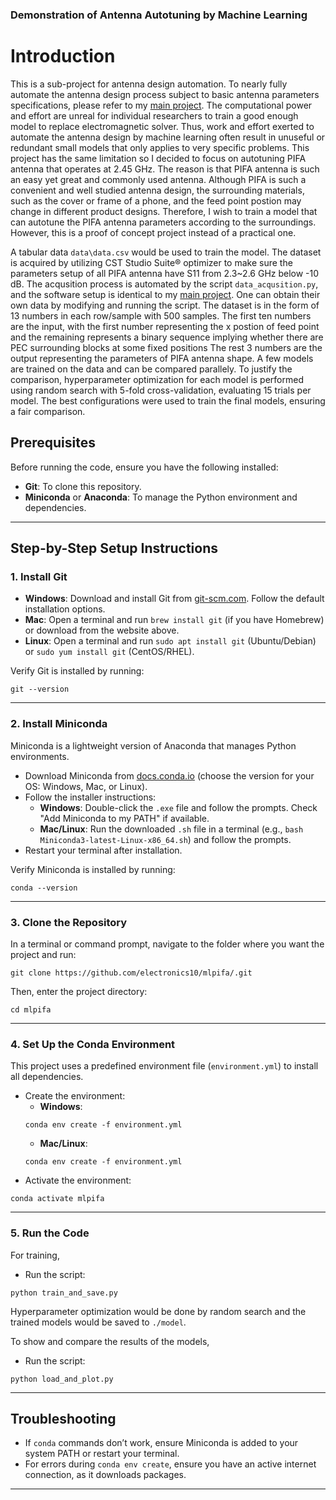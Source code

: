 ### Demonstration of Antenna Autotuning by Machine Learning

# Introduction
This is a sub-project for antenna design automation. To nearly fully automate the antenna design process subject to basic antenna parameters specifications, please refer to my [main project](https://github.com/electronics10/Topology_Optimization). The computational power and effort are unreal for individual researchers to train a good enough model to replace electromagnetic solver. Thus, work and effort exerted to automate the antenna design by machine learning often result in unuseful or redundant small models that only applies to very specific problems. This project has the same limitation so I decided to focus on autotuning PIFA antenna that operates at 2.45 GHz. The reason is that PIFA antenna is such an easy yet great and commonly used antenna. Although PIFA is such a convenient and well studied antenna design, the surrounding materials, such as the cover or frame of a phone, and the feed point postion may change in different product designs. Therefore, I wish to train a model that can autotune the PIFA antenna parameters according to the surroundings. However, this is a proof of concept project instead of a practical one. 

A tabular data `data\data.csv` would be used to train the model. The dataset is acquired by utilizing CST Studio Suite® optimizer to make sure the parameters setup of all PIFA antenna have S11 from 2.3~2.6 GHz below -10 dB. The acqusition process is automated by the script `data_acqusition.py`, and the software setup is identical to my [main project](https://github.com/electronics10/Topology_Optimization). One can obtain their own data by modifying and running the script. The dataset is in the form of 13 numbers in each row/sample with 500 samples. The first ten numbers are the input, with the first number representing the x postion of feed point and the remaining represents a binary sequence implying whether there are PEC surrounding blocks at some fixed positions The rest 3 numbers are the output representing the parameters of PIFA antenna shape. A few models are trained on the data and can be compared parallely. To justify the comparison, hyperparameter optimization for each model is performed using random search with 5-fold cross-validation, evaluating 15 trials per model. The best configurations were used to train the final models, ensuring a fair comparison.

## Prerequisites
Before running the code, ensure you have the following installed:
- **Git**: To clone this repository.
- **Miniconda** or **Anaconda**: To manage the Python environment and dependencies.

---

## Step-by-Step Setup Instructions

### 1. Install Git
- **Windows**: Download and install Git from [git-scm.com](https://git-scm.com/downloads). Follow the default installation options.
- **Mac**: Open a terminal and run `brew install git` (if you have Homebrew) or download from the website above.
- **Linux**: Open a terminal and run `sudo apt install git` (Ubuntu/Debian) or `sudo yum install git` (CentOS/RHEL).

Verify Git is installed by running:
```
git --version
```

---

### 2. Install Miniconda
Miniconda is a lightweight version of Anaconda that manages Python environments.
- Download Miniconda from [docs.conda.io](https://docs.conda.io/en/latest/miniconda.html) (choose the version for your OS: Windows, Mac, or Linux).
- Follow the installer instructions:
  - **Windows**: Double-click the `.exe` file and follow the prompts. Check "Add Miniconda to my PATH" if available.
  - **Mac/Linux**: Run the downloaded `.sh` file in a terminal (e.g., `bash Miniconda3-latest-Linux-x86_64.sh`) and follow the prompts.
- Restart your terminal after installation.

Verify Miniconda is installed by running:
```
conda --version
```

---

### 3. Clone the Repository
In a terminal or command prompt, navigate to the folder where you want the project and run:
```
git clone https://github.com/electronics10/mlpifa/.git
```
Then, enter the project directory:
```
cd mlpifa
```

---

### 4. Set Up the Conda Environment
This project uses a predefined environment file (`environment.yml`) to install all dependencies.

- Create the environment:
  - **Windows**:
  ```
  conda env create -f environment.yml
  ```
  - **Mac/Linux**:
  ```
  conda env create -f environment.yml
  ```
- Activate the environment:
```
conda activate mlpifa
```

---

### 5. Run the Code
For training,
- Run the script:
```
python train_and_save.py
```
Hyperparameter optimization would be done by random search and the trained models would be saved to `./model`.

To show and compare the results of the models,
- Run the script:
```
python load_and_plot.py
```

---

## Troubleshooting
- If `conda` commands don’t work, ensure Miniconda is added to your system PATH or restart your terminal.
- For errors during `conda env create`, ensure you have an active internet connection, as it downloads packages.

---
